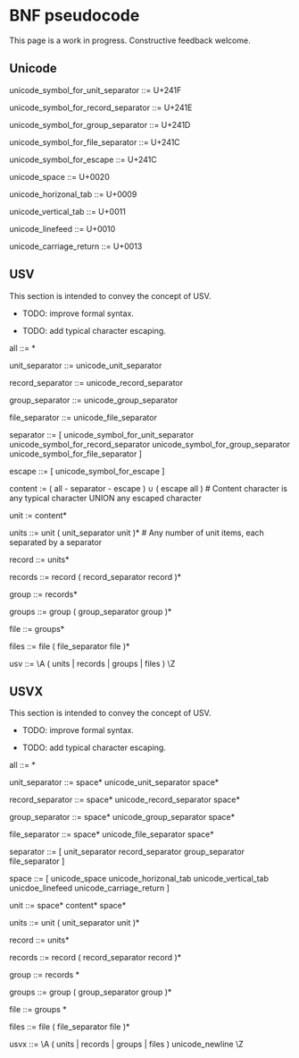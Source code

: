 # BNF pseudocode

This page is a work in progress. Constructive feedback welcome.


## Unicode

unicode_symbol_for_unit_separator ::= U+241F

unicode_symbol_for_record_separator ::= U+241E

unicode_symbol_for_group_separator ::= U+241D

unicode_symbol_for_file_separator ::= U+241C

unicode_symbol_for_escape ::= U+241C

unicode_space ::= U+0020

unicode_horizonal_tab ::= U+0009

unicode_vertical_tab ::= U+0011

unicode_linefeed ::= U+0010  

unicode_carriage_return ::= U+0013


## USV

This section is intended to convey the concept of USV. 

* TODO: improve formal syntax.

* TODO: add typical character escaping.

all ::= *

unit_separator ::= unicode_unit_separator

record_separator ::= unicode_record_separator

group_separator ::= unicode_group_separator

file_separator ::= unicode_file_separator

separator ::= [
    unicode_symbol_for_unit_separator
    unicode_symbol_for_record_separator
    unicode_symbol_for_group_separator
    unicode_symbol_for_file_separator
]

escape ::= [
    unicode_symbol_for_escape
]

content := ( all - separator - escape ) ∪ ( escape all )  # Content character is any typical character UNION any escaped character

unit := content*

units ::= unit ( unit_separator unit )*  # Any number of unit items, each separated by a separator

record ::= units*

records ::= record ( record_separator record )*

group ::= records*

groups ::= group ( group_separator group )*

file ::= groups*

files ::= file ( file_separator file )*

usv ::= \A ( units | records | groups | files ) \Z


## USVX

This section is intended to convey the concept of USV. 

* TODO: improve formal syntax.

* TODO: add typical character escaping.

all ::= *

unit_separator ::= space* unicode_unit_separator space*

record_separator ::= space* unicode_record_separator space*

group_separator ::= space* unicode_group_separator space*

file_separator ::= space* unicode_file_separator space*

separator ::= [
    unit_separator
    record_separator
    group_separator
    file_separator
]

space ::= [
    unicode_space
    unicode_horizonal_tab
    unicode_vertical_tab
    unicdoe_linefeed
    unicode_carriage_return 
]

unit ::= space* content* space*

units ::= unit ( unit_separator unit )*

record ::= units*

records ::= record ( record_separator record )*

group ::= records *

groups ::= group ( group_separator group )*

file ::= groups *

files ::= file ( file_separator file )*

usvx ::= \A ( units | records | groups | files ) unicode_newline \Z
